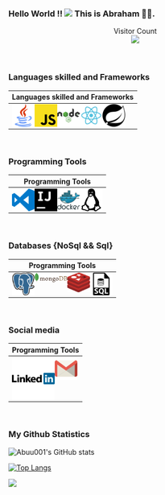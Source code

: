 ### Hello World !!  <img src="https://media.giphy.com/media/hvRJCLFzcasrR4ia7z/giphy.gif" width="25px"> This is Abraham 🙋‍♂️.
</hr>

<p align="center"> 
  Visitor Count<br>
  <img src="https://profile-counter.glitch.me/Abuu001/count.svg" />
</p>

</br>

### Languages skilled and Frameworks
|Languages skilled and Frameworks|
|-----|
|<div display="space-between" width="100px"><img align="left" width="45px" src="https://github.com/Abuu001/Abuu001/blob/main/Assets/java-svgrepo-com.svg" alt="Java"><img align="left" width="45px" src="https://github.com/Abuu001/Abuu001/blob/main/Assets/javascript-logo-svgrepo-com.svg" alt="Javascript"><img align="left" width="45px" src="https://github.com/Abuu001/Abuu001/blob/main/Assets/nodejs-1-logo-svgrepo-com.svg" alt="nodejs"><img align="left" width="45px" src="https://github.com/Abuu001/Abuu001/blob/main/Assets/react-logo-svgrepo-com.svg" alt="reactjs"><img align="left" width="45px" color="#28a745" src="https://github.com/Abuu001/Abuu001/blob/main/Assets/spring-svgrepo-com.svg" alt="spring"></div>|

</br>

### Programming Tools
|Programming Tools|
|-----|
|<div display="space-between" width="100%"><img width="45px" align="right" src="https://github.com/Abuu001/Abuu001/blob/main/Assets/linux-svgrepo-com.svg" alt="Linux"><img width="45px" align="right" src="https://github.com/Abuu001/Abuu001/blob/main/Assets/docker-logo-svgrepo-com.svg" alt="docker"><img width="45px" align="right" src="https://github.com/Abuu001/Abuu001/blob/main/Assets/intellijidea-svgrepo-com.svg" alt="intellijidea"><img width="45px" align="right" src="https://github.com/Abuu001/Abuu001/blob/main/Assets/visual-studio-code-logo-svgrepo-com.svg" alt="vscode"></div>|

</br>

### Databases {NoSql && Sql}
|Programming Tools |
|-----|
|<div display="flex" align="left" justify-content="space-between" align-items="centre" width="100%"><img align="left" width="45px" src="https://github.com/Abuu001/Abuu001/blob/main/Assets/postgresql-icon.svg" alt="postgres"><img align="left" width="65px" src="https://github.com/Abuu001/Abuu001/blob/main/Assets/mongodb.svg" alt="mongo"><img align="left" width="45px" src="https://github.com/Abuu001/Abuu001/blob/main/Assets/redis.svg" alt="redis"><img align="left" width="45px" src="https://github.com/Abuu001/Abuu001/blob/main/Assets/sql-file-format-symbol-svgrepo-com.svg" alt="sql"></div>|

</br>

### Social media
|Programming Tools|
|-----|
|<a href="https://www.linkedin.com/in/abraham-lugonzo-4448041a8/" target="blank" align="right"><img align="left" width="85px" src="https://github.com/Abuu001/Abuu001/blob/main/Assets/linkedin-logo-svgrepo-com.svg" alt="linkedin"></a><a href="mailto:abramlugonzo@gmail.com"><img align="left" width="45px" src="https://github.com/Abuu001/Abuu001/blob/main/Assets/gmail-icon-logo-svgrepo-com.svg" alt="gmail"></a>|
                                                                                                                             
</br>
                                                                                                                             
### My Github Statistics
 
![Abuu001's GitHub stats](https://github-readme-stats.vercel.app/api?username=Abuu001&show_icons=true&theme=radical&hide_title=true)
  
[![Top Langs](https://github-readme-stats.vercel.app/api/top-langs/?username=Abuu001)](https://github.com/Abuu001/github-readme-stats)
 
![](https://activity-graph.herokuapp.com/graph?username=Abuu001&theme=react-dark)
